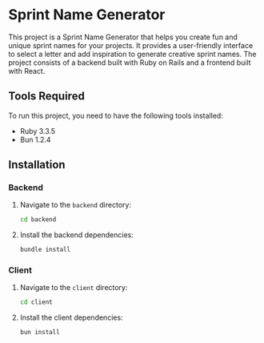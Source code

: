 # Sprint Name Generator

This project is a Sprint Name Generator that helps you create fun and unique sprint names for your projects. It provides a user-friendly interface to select a letter and add inspiration to generate creative sprint names. The project consists of a backend built with Ruby on Rails and a frontend built with React.

## Tools Required

To run this project, you need to have the following tools installed:

- Ruby 3.3.5
- Bun 1.2.4

## Installation

### Backend

1. Navigate to the `backend` directory:
   ```bash
   cd backend
   ```

2. Install the backend dependencies:
   ```bash
   bundle install
   ```

### Client

1. Navigate to the `client` directory:
   ```bash
   cd client
   ```

2. Install the client dependencies:
   ```bash
   bun install
   ```
